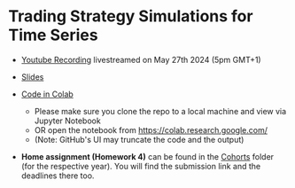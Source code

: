 # Trading Strategy Simulations for Time Series

- [Youtube Recording](https://www.youtube.com/watch?v=VV-cZM_M4EE) livestreamed on May 27th 2024 (5pm GMT+1)

- [Slides](https://docs.google.com/presentation/d/e/2PACX-1vSJtVViCdY5M14-a4sxEWxvwNnpIgdrlhvAIhsT1csBXlOA2PaiFIPGIIehfOpru7Ev8T_S3JHC_9mT/pub?start=false&loop=false&delayms=3000&slide=id.p)  

- [Code in Colab](https://github.com/DataTalksClub/stock-markets-analytics-zoomcamp/blob/main/04-trading-strategy-and-simulation/Module_04_Colab_Trading_Simulations.ipynb) 
  * Please make sure you clone the repo to a local machine and view via Jupyter Notebook 
  * OR open the notebook from https://colab.research.google.com/ 
  * (Note: GitHub's UI may truncate the code and the output) 

- **Home assignment (Homework 4)** can be found in the [Cohorts](../cohorts/) folder (for the respective year). You will find the submission link and the deadlines there too.